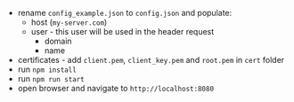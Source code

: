 
* rename `config_example.json` to `config.json` and populate:
    * host (`my-server.com`)
    * user - this user will be used in the header request
        * domain
        * name 
* certificates - add `client.pem`, `client_key.pem` and `root.pem` in `cert` folder
* run `npm install`
* run `npm run start`
* open browser and navigate to `http://localhost:8080`